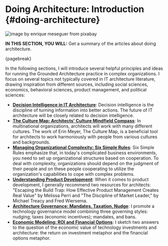 

# Doing Architecture: Introduction {#doing-architecture}

![image by enrique meseguer from pixabay](assets/images/arch/steampunk-3006650_1920.jpg)

**IN THIS SECTION, YOU WILL:**  Get a summary of the articles about doing architecture.

{pagebreak}

In the following sections, I will introduce several helpful principles and ideas for running the Grounded Architecture practice in complex organizations. I focus on several topics not typically covered in IT architecture literature, drawing inspiration from different sources, including social sciences, economics, behavioral sciences, product management, and political sciences:

* **[Decision Intelligence in IT Architecture](decision-intelligence)**: Decision intelligence is the discipline of turning information into better actions. The future of IT architecture will be closely related to decision intelligence. 
* **[The Culture Map: Architects' Culture Mindfield Compass](#culture-map)**: In multinational organizations, architects will work with many different cultures. The work of Erin Meyer, The Culture Map, is a beneficial tool for architects to work harmoniously with people from various cultures and backgrounds.
* **[Managing Organizational Complexity: Six Simple Rules](#six-simple-rules)**: Six Simple Rules emphasize that, in today's complicated business environments, you need to set up organizational structures based on cooperation. To deal with complexity, organizations should depend on the judgment of their people and on these people cooperating to utilize the organization's capabilities to cope with complex problems.
* **[Understanding Product Development](#product-development)**: When it comes to product development, I generally recommend two resources for architects: "Escaping the Build Trap: How Effective Product Management Creates Real Value" by Melissa Perri and "The Discipline of Market Leader," by Michael Treacy and Fred Wiersema. 
* **[Architecture Governance: Mandates, Taxation, Nudge](#governance)**: I promote a technology governance model combining three governing styles: nudging; taxes (economic incentives); mandates, and bans.
* **[Economic Modeling: ROI and Financial Options](#economics)**: I sketch two answers to the question of the economic value of technology investments and architecture: the return on investment metaphor and the financial options metaphor.
